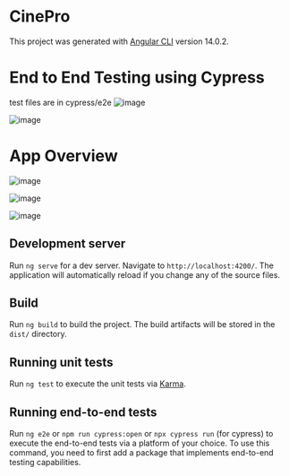 # CinePro

This project was generated with [Angular CLI](https://github.com/angular/angular-cli) version 14.0.2.

# End to End Testing using Cypress
test files are in cypress/e2e
![image](https://github.com/y4yuvraj/Angular-Movie-Booking-App-END2END-Tested/assets/46413950/e10862fb-4d8a-498a-ab09-31d68a57089f)

![image](https://github.com/y4yuvraj/Angular-Movie-Booking-App-END2END-Tested/assets/46413950/a409acea-5f32-4261-88d7-0338e88c7047)

# App Overview

![image](https://github.com/y4yuvraj/Angular-Movie-Booking-App-END2END-Tested/assets/46413950/d0e1b9e8-d6de-4c1c-8691-e5e4acf53a68)

![image](https://github.com/y4yuvraj/Angular-Movie-Booking-App-END2END-Tested/assets/46413950/8ed66a50-f190-435a-8a5f-2884e2c8e893)

![image](https://github.com/y4yuvraj/Angular-Movie-Booking-App-END2END-Tested/assets/46413950/62d4ea8d-a5d9-44e5-a7f5-f341b484993b)



## Development server

Run `ng serve` for a dev server. Navigate to `http://localhost:4200/`. The application will automatically reload if you change any of the source files.

## Build

Run `ng build` to build the project. The build artifacts will be stored in the `dist/` directory.

## Running unit tests

Run `ng test` to execute the unit tests via [Karma](https://karma-runner.github.io).

## Running end-to-end tests

Run `ng e2e` or `npm run cypress:open` or `npx cypress run`  (for cypress) to execute the end-to-end tests via a platform of your choice. To use this command, you need to first add a package that implements end-to-end testing capabilities.


